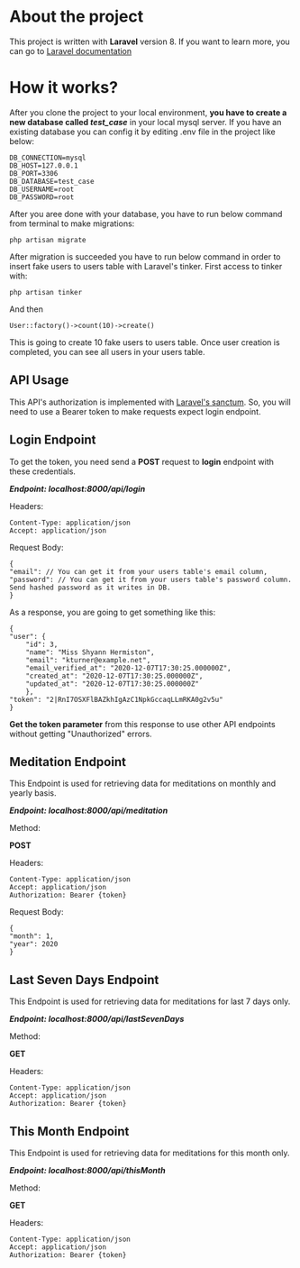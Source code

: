 # About the project

This project is written with **Laravel** version 8. If you want to learn more, you can go to [Laravel documentation](https://laravel.com/docs/8.x)


# How it works?

After you clone the project to your local environment, **you have to create a new database called *test_case*** in your local mysql server. If you have an existing database you can config it by editing .env file in the project like below:

    DB_CONNECTION=mysql
	DB_HOST=127.0.0.1
	DB_PORT=3306
	DB_DATABASE=test_case
	DB_USERNAME=root
	DB_PASSWORD=root
After you aree done with your database, you have to run below command from terminal to make migrations:

    php artisan migrate
After migration is succeeded you have to run below command in order to insert fake users to users table with Laravel's tinker.
First access to tinker with:

    php artisan tinker

And then

    User::factory()->count(10)->create()

This is going to create 10 fake users to users table.
Once user creation is completed, you can see all users in your users table.

## API Usage

This API's authorization is implemented with [Laravel's sanctum](https://laravel.com/docs/8.x/sanctum). So, you will need to use a Bearer token to make requests expect login endpoint.

## Login Endpoint
To get the token, you need send a **POST** request to **login** endpoint with these credentials.

***Endpoint: localhost:8000/api/login***

Headers:

    Content-Type: application/json
    Accept: application/json

Request Body:

    {
    "email": // You can get it from your users table's email column,
    "password": // You can get it from your users table's password column. Send hashed password as it writes in DB.
    }

As a response, you are going to get something like this:

    {
    "user": {
	    "id": 3,
	    "name": "Miss Shyann Hermiston",
	    "email": "kturner@example.net",
	    "email_verified_at": "2020-12-07T17:30:25.000000Z",
	    "created_at": "2020-12-07T17:30:25.000000Z",
	    "updated_at": "2020-12-07T17:30:25.000000Z"
	    },
    "token": "2|RnI7OSXFlBAZkhIgAzC1NpkGccaqLLmRKA0g2v5u"
    }

**Get the token parameter** from this response to use other API endpoints without getting "Unauthorized" errors.

## Meditation Endpoint

This Endpoint is used for retrieving data for meditations on monthly and yearly basis.

***Endpoint: localhost:8000/api/meditation***

Method:

**POST**

Headers:

    Content-Type: application/json
    Accept: application/json
    Authorization: Bearer {token}

Request Body:

    {
    "month": 1,
    "year": 2020
    }
## Last Seven Days Endpoint

This Endpoint is used for retrieving data for meditations for last 7 days only.

***Endpoint: localhost:8000/api/lastSevenDays***

Method:

**GET**

Headers:

    Content-Type: application/json
    Accept: application/json
    Authorization: Bearer {token}
   
## This Month Endpoint

This Endpoint is used for retrieving data for meditations for this month only.

***Endpoint: localhost:8000/api/thisMonth***

Method:

**GET**

Headers:

    Content-Type: application/json
    Accept: application/json
    Authorization: Bearer {token}
